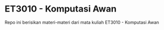 
# ET3010 - Komputasi Awan

Repo ini berisikan materi-materi dari mata kuliah ET3010 - Komputasi Awan